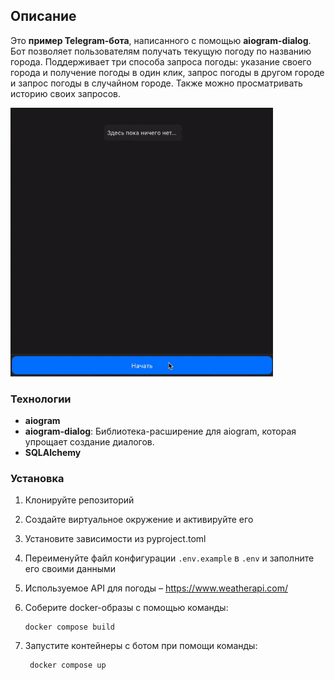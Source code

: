 ## Описание

Это **пример Telegram-бота**, написанного с помощью **aiogram-dialog**. 
Бот позволяет пользователям получать текущую погоду по названию города. 
Поддерживает три способа запроса погоды: указание своего города и получение погоды в один клик, запрос погоды в другом городе и запрос погоды в случайном городе. Также можно просматривать историю своих запросов.

<img src="quick_demonstration.gif" width="420" height="430" />

### Технологии

- **aiogram**
- **aiogram-dialog**: Библиотека-расширение для aiogram, которая упрощает создание диалогов.
- **SQLAlchemy**

### Установка

1. Клонируйте репозиторий
2. Создайте виртуальное окружение и активируйте его
3. Установите зависимости из pyproject.toml
4. Переименуйте файл конфигурации `.env.example` в `.env` и заполните его своими данными
5. Используемое API для погоды – https://www.weatherapi.com/

6. Соберите docker-образы с помощью команды:
    ```shell
    docker compose build
    ```
7. Запустите контейнеры с ботом при помощи команды:
   ```shell
    docker compose up
    ```
